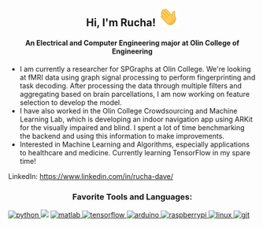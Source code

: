 <h2 align="center">Hi, I'm Rucha! <img src="https://raw.githubusercontent.com/ABSphreak/ABSphreak/master/gifs/Hi.gif" height="40px"> </h1>
<h4 align="center"> An Electrical and Computer Engineering major at Olin College of Engineering</h3>

- I am currently a researcher for SPGraphs at Olin College. We're looking at fMRI data using graph signal processing to perform fingerprinting and task decoding. After processing the data through multiple filters and aggregating based on brain parcellations, I am now working on feature selection to develop the model.
- I have also worked in the Olin College Crowdsourcing and Machine Learning Lab, which is developing an indoor navigation app using ARKit for the visually impaired and blind. I spent a lot of time benchmarking the backend and using this information to make improvements.
- Interested in Machine Learning and Algorithms, especially applications to healthcare and medicine. Currently learning TensorFlow in my spare time!

LinkedIn: https://www.linkedin.com/in/rucha-dave/

<h3 align="center"> Favorite Tools and Languages: </h3>

<p align="left">
  
  <a href="https://www.python.org" target="_blank"> 
    <img src="https://img.shields.io/badge/Python-FFD43B?style=for-the-badge&logo=python&logoColor=blue" alt="python"/> 
  </a> 
  <img src="https://img.shields.io/badge/c-%2300599C.svg?style=for-the-badge&logo=c&logoColor=white alt="C"/>
  <a href="https://www.mathworks.com/products/matlab.html" target="_blank"> 
    <img src="https://img.shields.io/badge/-Matlab-FF6F01?style=for-the-badge&logo=java&logoColor=white" alt="matlab"> 
  </a> 
  <a href="https://www.tensorflow.org" target="_blank"> 
    <img src="https://img.shields.io/badge/tensorflow-FF6F00?style=for-the-badge&logo=tensorflow&logoColor=white" alt="tensorflow"/> 
  </a>
    <a href="https://www.arduino.cc/" target="_blank"> 
    <img src="https://img.shields.io/badge/Arduino-00979D?style=for-the-badge&logo=Arduino&logoColor=white" alt="arduino"> 
  </a> 
  <a href="https://www.raspberrypi.org/" target="_blank"> 
    <img src="https://img.shields.io/badge/Raspberry%20Pi-A22846?style=for-the-badge&logo=Raspberry%20Pi&logoColor=white" alt="raspberrypi"> 
  </a> 
  <a href="https://www.linux.org/" target="_blank"> 
    <img src="https://img.shields.io/badge/Linux-FCC624?style=for-the-badge&logo=linux&logoColor=black" alt="linux"> 
  </a> 
  <a href="https://git-scm.com/" target="_blank"> 
    <img src="https://img.shields.io/badge/GitHub-100000?style=for-the-badge&logo=github&logoColor=white" alt="git"> 
  </a>
  
  
  
